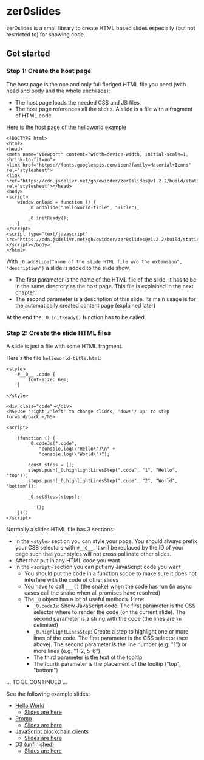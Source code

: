 # zer0slides

zer0slides is a small library to create HTML based slides especially (but not restricted to) for showing code.

## Get started

### Step 1: Create the host page

The host page is the one and only full fledged HTML file you need (with head and body and the whole enchilada):
* The host page loads the needed CSS and JS files
* The host page references all the slides. A slide is a file with a fragment of HTML code

Here is the host page of the [helloworld example](https://owidder.github.io/zer0slides/build/helloworld/indexPublic.html)

```
<!DOCTYPE html>
<html>
<head>
<meta name="viewport" content="width=device-width, initial-scale=1, shrink-to-fit=no">
<link href="https://fonts.googleapis.com/icon?family=Material+Icons" rel="stylesheet">
<link href="https://cdn.jsdelivr.net/gh/owidder/zer0slides@v1.2.2/build/static/css/z0.1.2.2.css" rel="stylesheet"></head>
<body>
<script>
    window.onload = function () {
        _0.addSlide("helloworld-title", "Title");

        _0.initReady();
    }
</script>
<script type="text/javascript" src="https://cdn.jsdelivr.net/gh/owidder/zer0slides@v1.2.2/build/static/js/z0.1.2.2.js"></script></body>
</html>

```

With `_0.addSlide("name of the slide HTML file w/o the extension", "description")` a slide is added to the slide show. 

* The first parameter is the name of the HTML file of the slide. 
It has to be in the same directory as the host page.
This file is explained in the next chapter.
* The second parameter is a description of this slide. 
Its main usage is for the automatically created content page (explained later)

At the end the `_0.initReady()` function has to be called.

### Step 2: Create the slide HTML files

A slide is just a file with some HTML fragment.

Here's the file `helloworld-title.html`:

```
<style>
    #__0__ .code {
        font-size: 6em;
    }

</style>

<div class="code"></div>
<h5>Use 'right'/'left' to change slides, 'down'/'up' to step forward/back.</h5>

<script>

    (function () {
        _0.codeJs(".code",
            "console.log(\"Hello\")\n" +
            "console.log(\"World\")");

        const steps = [];
        steps.push(_0.highlightLinesStep(".code", "1", "Hello", "top"));
        steps.push(_0.highlightLinesStep(".code", "2", "World", "bottom"));

        _0.setSteps(steps);

        ___();
    })()
</script>
```

Normally a slides HTML file has 3 sections:
* In the `<style>` section you can style your page. You should always prefix your CSS selectors with `#__0__`.
It will be replaced by the ID of your page such that your styles will not cross pollinate other slides.
* After that put in any HTML code you want
* In the `<script>` section you can put any JavaScript code you want
    * You should put the code in a function scope to make sure it does not interfere with the code of other slides
    * You have to call `___()` (the snake) when the code has run 
    (in async cases call the snake when all promises have resolved)
    * The `_0` object has a lot of useful methods. Here:
        * `_0.codeJs`: Show JavaScript code. The first parameter is the CSS selector where to render the code 
        (on the current slide). The second parameter is a string with the code (the lines are `\n` delimited)
        * `_0.highlightLinesStep`: Create a step to highlight one or more lines of the code. 
        The first parameter is the CSS selector (see above). The second parameter is the line number (e.g. "1")
        or more lines (e.g. "1-2, 5-6")
        * The third parameter is the text ot the tooltip
        * The fourth parameter is the placement of the tooltip ("top", "bottom")
        
... TO BE CONTINUED ...

See the following example slides:
* [Hello World](https://owidder.github.io/zer0slides/build/helloworld/indexPublic.html)
    * [Slides are here](https://github.com/owidder/zer0slides/tree/master/public/helloworld)
* [Promo](https://owidder.github.io/zer0slides/build/promo/indexPublic.html)
    * [Slides are here](https://github.com/owidder/zer0slides/tree/master/public/promo)
* [JavaScript blockchain clients](https://owidder.github.io/zer0slides/build/blockchain/indexPublic.html)
    * [Slides are here](https://github.com/owidder/zer0slides/tree/master/public/blockchain)
* [D3 (unfinished)](https://owidder.github.io/zer0slides/build/d3/indexPublic.html)
    * [Slides are here](https://github.com/owidder/zer0slides/tree/master/public/d3)
